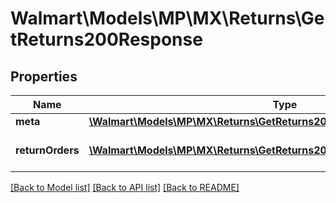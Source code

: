 # Walmart\Models\MP\MX\Returns\GetReturns200Response

## Properties

Name | Type | Description | Notes
------------ | ------------- | ------------- | -------------
**meta** | [**\Walmart\Models\MP\MX\Returns\GetReturns200ResponseMeta**](GetReturns200ResponseMeta.md) |  |
**returnOrders** | [**\Walmart\Models\MP\MX\Returns\GetReturns200ResponseReturnOrdersInner[]**](GetReturns200ResponseReturnOrdersInner.md) | List of returns for the seller. |


[[Back to Model list]](./) [[Back to API list]](../../../../../README.md#supported-apis) [[Back to README]](../../../../../README.md)
